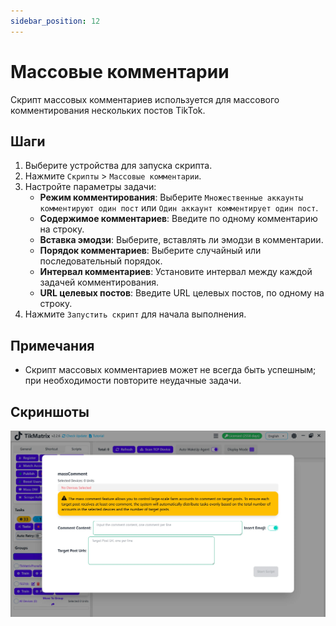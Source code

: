 ```yaml
---
sidebar_position: 12
---
```


# Массовые комментарии

Скрипт массовых комментариев используется для массового комментирования нескольких постов TikTok.

## Шаги

1. Выберите устройства для запуска скрипта.
2. Нажмите `Скрипты` > `Массовые комментарии`.
3. Настройте параметры задачи:
    - **Режим комментирования**: Выберите `Множественные аккаунты комментируют один пост` или `Один аккаунт комментирует один пост`.
    - **Содержимое комментариев**: Введите по одному комментарию на строку.
    - **Вставка эмодзи**: Выберите, вставлять ли эмодзи в комментарии.
    - **Порядок комментариев**: Выберите случайный или последовательный порядок.
    - **Интервал комментариев**: Установите интервал между каждой задачей комментирования.
    - **URL целевых постов**: Введите URL целевых постов, по одному на строку.
4. Нажмите `Запустить скрипт` для начала выполнения.

## Примечания

- Скрипт массовых комментариев может не всегда быть успешным; при необходимости повторите неудачные задачи.

## Скриншоты

![Массовые комментарии](../img/mass-comment.webp)
